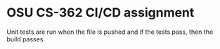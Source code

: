 # OSU CS-362 CI/CD assignment

Unit tests are run when the file is pushed and if the tests pass, then the build passes.
